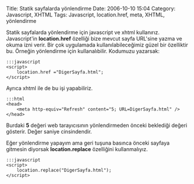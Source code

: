 Title: Statik sayfalarda yönlendirme
Date: 2006-10-10 15:04
Category: Javascript, XHTML
Tags: Javascript, location.href, meta, XHTML, yönlendirme

Statik sayfalarda yönlendirme için javascript ve xhtml kullanırız.
Javascript'in **location.href** özelliği bize mevcut sayfa URL'sine
yazma ve okuma izni verir. Bir çok uygulamada kullanılabileceğimiz güzel
bir özelliktir bu. Örneğin yönlendirme için kullanalıbilir. Kodumuzu
yazarsak:

	:::javascript
	<script>
		location.href ="DigerSayfa.html";
	</script>

Ayrıca xhtml ile de bu işi yapabiliriz.

	:::html
	<head>
		<meta http-equiv="Refresh" content="5; URL=DigerSayfa.html" />
	</head> 

Burdaki **5** değeri web tarayıcısının yönlendirmeden önceki beklediği
değeri gösterir. Değer saniye cinsindendir.

Eğer yönlendirme yapayım ama geri tuşuna basınca önceki sayfaya gitmesin
diyorsak **location.replace** özelliğini kullanmalıyız.

	:::javascript
	<script>
		location.replace("DigerSayfa.html");
	</script>

